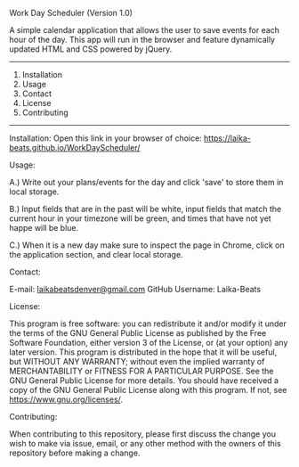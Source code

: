 Work Day Scheduler (Version 1.0)

A simple calendar application that allows the user to save events for each hour of the day. This app will run in the browser and feature dynamically updated HTML and CSS powered by jQuery.

***************
1. Installation
2. Usage
3. Contact
4. License
5. Contributing
***************

Installation:
Open this link in your browser of choice: https://laika-beats.github.io/WorkDayScheduler/

Usage:

A.) Write out your plans/events for the day and click 'save' to store them in local storage. 

B.) Input fields that are in the past will be white, input fields that match the current hour in your timezone will be green, and times that have not yet happe
will be blue. 

C.) When it is a new day make sure to inspect the page in Chrome, click on the application section, and clear local storage.

Contact:

E-mail: laikabeatsdenver@gmail.com
GitHub Username: Laika-Beats

License:

This program is free software: you can redistribute it and/or modify it under the terms of the GNU General Public License as published by the Free Software Foundation, either version 3 of the License, or (at your option) any later version.
This program is distributed in the hope that it will be useful, but WITHOUT ANY WARRANTY; without even the implied warranty of MERCHANTABILITY or FITNESS FOR A PARTICULAR PURPOSE.  See the GNU General Public License for more details. You should have received a copy of the GNU General Public License along with this program.  If not, see <https://www.gnu.org/licenses/>.

Contributing:

When contributing to this repository, please first discuss the change you wish to make via issue, email, or any other method with the owners of this repository before making a change.
